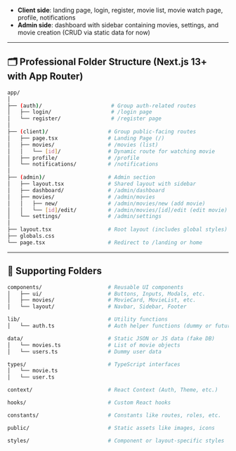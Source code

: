 
* **Client side**: landing page, login, register, movie list, movie watch page, profile, notifications
* **Admin side**: dashboard with sidebar containing movies, settings, and movie creation (CRUD via static data for now)

---




## 🗂️ Professional Folder Structure (Next.js 13+ with App Router)

```bash
app/
│
├── (auth)/                      # Group auth-related routes
│   ├── login/                   # /login page
│   └── register/                # /register page
│
├── (client)/                   # Group public-facing routes
│   ├── page.tsx                # Landing Page (/)
│   ├── movies/                 # /movies (list)
│   │   └── [id]/               # Dynamic route for watching movie
│   ├── profile/                # /profile
│   └── notifications/          # /notifications
│
├── (admin)/                    # Admin section
│   ├── layout.tsx              # Shared layout with sidebar
│   ├── dashboard/              # /admin/dashboard
│   ├── movies/                 # /admin/movies
│   │   ├── new/                # /admin/movies/new (add movie)
│   │   └── [id]/edit/          # /admin/movies/[id]/edit (edit movie)
│   └── settings/               # /admin/settings
│
├── layout.tsx                  # Root layout (includes global styles)
├── globals.css
└── page.tsx                    # Redirect to /landing or home
```

---

## 📁 Supporting Folders

```bash
components/                     # Reusable UI components
│   ├── ui/                     # Buttons, Inputs, Modals, etc.
│   ├── movies/                 # MovieCard, MovieList, etc.
│   └── layout/                 # Navbar, Sidebar, Footer

lib/                            # Utility functions
│   └── auth.ts                 # Auth helper functions (dummy or future-ready)

data/                           # Static JSON or JS data (fake DB)
│   └── movies.ts               # List of movie objects
│   └── users.ts                # Dummy user data

types/                          # TypeScript interfaces
│   └── movie.ts
│   └── user.ts

context/                        # React Context (Auth, Theme, etc.)

hooks/                          # Custom React hooks

constants/                      # Constants like routes, roles, etc.

public/                         # Static assets like images, icons

styles/                         # Component or layout-specific styles
```

